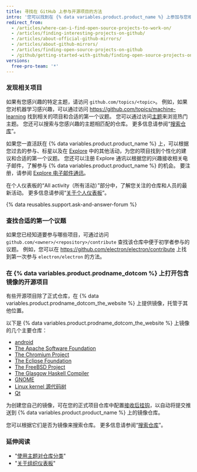 ```yaml
---
title: 寻找在 GitHub 上参与开源项目的方法
intro: '您可以找到在 {% data variables.product.product_name %} 上参加与您相关的开源项目的方法。'
redirect_from:
  - /articles/where-can-i-find-open-source-projects-to-work-on/
  - /articles/finding-interesting-projects-on-github/
  - /articles/about-official-github-mirrors/
  - /articles/about-github-mirrors/
  - /articles/finding-open-source-projects-on-github
  - /github/getting-started-with-github/finding-open-source-projects-on-github
versions:
  free-pro-team: '*'
---
```


### 发现相关项目

如果有您感兴趣的特定主题，请访问 `github.com/topics/<topic>`。 例如，如果您对机器学习感兴趣，可以通过访问 https://github.com/topics/machine-learning 找到相关的项目和合适的第一个议题。 您可以通过访问[主题](https://github.com/topics)来浏览热门主题。 您还可以搜索与您感兴趣的主题相匹配的仓库。 更多信息请参阅“[搜索仓库](/articles/searching-for-repositories#search-by-topic)”。

如果您一直活跃在 {% data variables.product.product_name %} 上，可以根据您过去的参与、标星以及在 [Explore](https://github.com/explore) 中的其他活动，为您的项目找到个性化的建议和合适的第一个议题。 您还可以注册 Explore 通讯以根据您的兴趣接收相关电子邮件，了解参与 {% data variables.product.product_name %} 的机会。 要注册，请参阅 [Explore 电子邮件通讯](https://github.com/explore/subscribe)。

在个人仪表板的“All activity（所有活动）”部分中，了解您关注的仓库和人员的最新活动。 更多信息请参阅“[关于个人仪表板](/articles/about-your-personal-dashboard)”。

{% data reusables.support.ask-and-answer-forum %}

### 查找合适的第一个议题

如果您已经知道要参与哪些项目，可通过访问 `github.com/<owner>/<repository>/contribute` 查找该仓库中便于初学者参与的议题。 例如，您可以在 https://github.com/electron/electron/contribute 上找到第一次参与 `electron/electron` 的方法。

### 在 {% data variables.product.prodname_dotcom %} 上打开包含镜像的开源项目

有些开源项目除了正式仓库，在 {% data variables.product.prodname_dotcom_the_website %} 上提供镜像，托管于其他位置。

以下是 {% data variables.product.prodname_dotcom_the_website %} 上镜像的几个主要仓库：

- [android](https://github.com/android)
- [The Apache Software Foundation](https://github.com/apache)
- [The Chromium Project](https://github.com/chromium)
- [The Eclipse Foundation](https://github.com/eclipse)
- [The FreeBSD Project](https://github.com/freebsd)
- [The Glasgow Haskell Compiler](https://github.com/ghc)
- [GNOME](https://github.com/GNOME)
- [Linux kernel 源代码树](https://github.com/torvalds/linux)
- [Qt](https://github.com/qt)

为创建您自己的镜像，可在您的正式项目仓库中配置[接收后挂钩](https://git-scm.com/book/en/Customizing-Git-Git-Hooks)，以自动将提交推送到 {% data variables.product.product_name %} 上的镜像仓库。

您可以根据它们是否为镜像来搜索仓库。 更多信息请参阅“[搜索仓库](/articles/searching-for-repositories/#search-based-on-whether-a-repository-is-a-mirror)”。

### 延伸阅读

- "[使用主题对仓库分类](/articles/classifying-your-repository-with-topics)"
- "[关于组织仪表板](/articles/about-your-organization-dashboard)"

